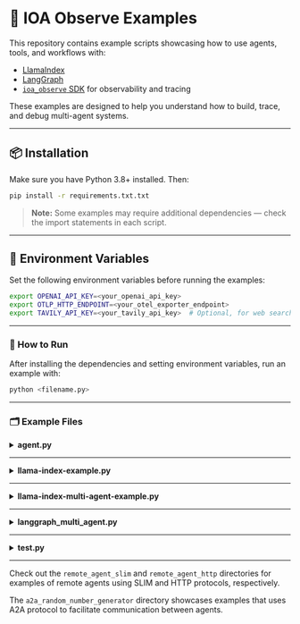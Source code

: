 # 🧠 IOA Observe Examples

This repository contains example scripts showcasing how to use agents, tools, and workflows with:

- [LlamaIndex](https://github.com/jerryjliu/llama_index)
- [LangGraph](https://github.com/langchain-ai/langgraph)
- [`ioa_observe` SDK](https://pypi.org/project/ioa-observe-sdk/) for observability and tracing

These examples are designed to help you understand how to build, trace, and debug multi-agent systems.

---

## 📦 Installation

Make sure you have Python 3.8+ installed. Then:

```bash
pip install -r requirements.txt.txt
```

> **Note:** Some examples may require additional dependencies — check the import statements in each script.

---

## 🔧 Environment Variables

Set the following environment variables before running the examples:

```bash
export OPENAI_API_KEY=<your_openai_api_key>
export OTLP_HTTP_ENDPOINT=<your_otel_exporter_endpoint>
export TAVILY_API_KEY=<your_tavily_api_key>  # Optional, for web search tool used in langgraph example
```

---

### 🚀 How to Run

After installing the dependencies and setting environment variables, run an example with:

```bash
python <filename.py>
```

---

### 🗂️ Example Files

<details>
<summary><strong>agent.py</strong></summary>

**Highlight:**
Shows how to create a simple agent using the OpenAI API and the `ioa_observe` SDK.

**Speciality:**
- Demonstrates agent and tool decorators
- Translates a joke to "pirate" English and fetches history jokes
- Tracing is enabled for observability

</details>

---

<details>
<summary><strong>llama-index-example.py</strong></summary>

**Highlight:**
Demonstrates a math agent using LlamaIndex's agent workflow and tools.

**Speciality:**
- Uses LlamaIndex's `AgentWorkflow` with custom tools for addition and multiplication
- Shows how to set up callback managers for debugging and tracing
- Tracing is enabled for observability

</details>

---

<details>
<summary><strong>llama-index-multi-agent-example.py</strong></summary>

**Highlight:**
Shows a multi-agent workflow using LlamaIndex, with explicit agent handoff.

**Speciality:**
- Defines two agents, each with their own tool and role
- Demonstrates agent-to-agent handoff and multi-step processing
- Tracing is enabled for observability

</details>

---

<details>
<summary><strong>langgraph_multi_agent.py</strong></summary>

**Highlight:**
Implements a multi-agent workflow using LangGraph, with a supervisor agent managing researcher and coder agents.

**Speciality:**
- Uses LangGraph's stateful graph to coordinate agents
- Researcher agent uses a search tool; coder agent can execute Python code
- Supervisor agent decides workflow progression
- Tracing is enabled for observability

</details>

---

<details>
<summary><strong>test.py</strong></summary>

**Highlight:**
Shows a simple workflow using LlamaIndex to generate and critique a joke.

**Speciality:**
- Demonstrates step-based workflow with LlamaIndex
- Uses an LLM to generate a joke and then critique it
- Tracing is enabled for observability

</details>

---

Check out the `remote_agent_slim` and `remote_agent_http` directories for examples of remote agents using SLIM and HTTP protocols, respectively.

The `a2a_random_number_generator` directory showcases examples that uses A2A protocol to facilitate communication between agents.
